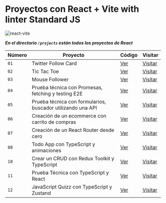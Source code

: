 # Proyectos con React + Vite with linter Standard JS

![react-vite](https://github.com/dieegoludee/react-repository/assets/127766535/cbd0499c-528a-4c96-9719-0797460c8b1a)

***En el directorio `/projects` están todos los proyectos de React***

| Número  | Proyecto | Código | Visitar |
| ------------- | ------------- | ------------- | ------------- |
| `01`  | Twitter Follow Card  | [Ver](https://github.com/dieegoludee/react-repository/tree/main/projects/01-twitter-card)  | [Visitar](https://01-twitter-card.surge.sh/)  |
| `02`  | Tic Tac Toe  | [Ver](https://github.com/dieegoludee/react-repository/tree/main/projects/02-tic-tac-toe)  | [Visitar](https://02-tictactoe.surge.sh/)  |
| `03`  | Mouse Follower  | [Ver](https://github.com/dieegoludee/react-repository/tree/main/projects/03-mouse-follower)  | [Visitar](https://03-mouse-follower.surge.sh/)  |
| `04`  | Prueba técnica con Promesas, fetching y testing E2E  | [Ver](https://github.com/dieegoludee/react-repository/tree/main/projects/04-react-prueba-tecnica)  | [Visitar](https://04-prueba-tecnica.surge.sh/)  |
| `05`  | Prueba técnica con formularios, buscador utilizando una API  | [Ver](https://github.com/dieegoludee/react-repository/tree/main/projects/05-react-buscador-peliculas)  | [Visitar](https://05-buscador-peliculas.surge.sh/)  |
| `06`  | Creación de un ecommerce con carrito de compras  | [Ver](https://github.com/dieegoludee/react-repository/tree/main/projects/06-shopping-cart)  | [Visitar](https://06-shopping-cart.surge.sh/)  |
| `07`  | Creación de un React Router desde cero  | [Ver](https://github.com/dieegoludee/react-repository/tree/main/projects/07-react-router)  | [Visitar](https://07-react-router.surge.sh/)  |
| `08`  | Todo App con TypeScript y animaciones  | [Ver](https://github.com/dieegoludee/react-repository/tree/main/projects/08-todo-app-ts)  | [Visitar](https://08-todo-app.surge.sh/)  |
| `10`  | Crear un CRUD con Redux Toolkit y TypeScript  | [Ver](https://github.com/dieegoludee/react-repository/tree/main/projects/10-crud-react-redux)  | [Visitar](https://10-crud-redux.surge.sh/)  |
| `11`  | Prueba Técnica con TypeScript y React  | [Ver](https://github.com/dieegoludee/react-repository/tree/main/projects/11-typescript-prueba-tecnica)  | [Visitar](https://11-prueba-tecnica-typescript.surge.sh/)  |
| `12`  | JavaScript Quizz con TypeScript y Zustand  | [Ver](https://github.com/dieegoludee/react-repository/tree/main/projects/12-javascript-quizz)  | [Visitar](https://12-javascript-quizz.surge.sh/)  |
